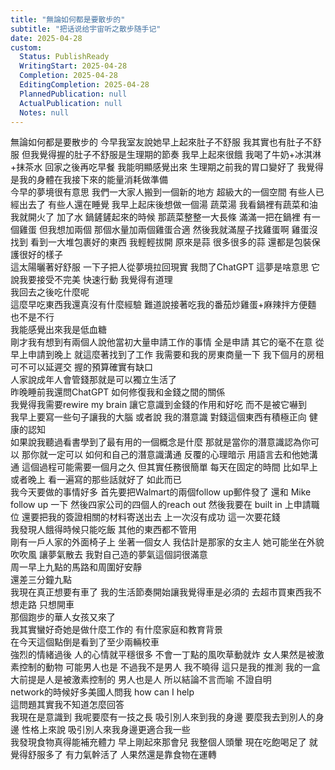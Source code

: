 ```yaml
---  
title: "無論如何都是要散步的"  
subtitle: "把话说给宇宙听之散步随手记"  
date: 2025-04-28  
custom:  
  Status: PublishReady  
  WritingStart: 2025-04-28  
  Completion: 2025-04-28  
  EditingCompletion: 2025-04-28  
  PlannedPublication: null  
  ActualPublication: null  
  Notes: null  
---        
```

無論如何都是要散步的 今早我室友說她早上起來肚子不舒服 我其實也有肚子不舒服 但我覺得握的肚子不舒服是生理期的節奏 我早上起來很餓 我喝了牛奶+冰淇淋+抹茶水 回家之後再吃早餐 我能明顯感覺出來 生理期之前我的胃口變好了 我覺得是我的身體在我接下來的能量消耗做準備          
今早的夢境很有意思 我們一大家人搬到一個新的地方 超級大的一個空間 有些人已經出去了 有些人還在睡覺 我早上起床後想做一個湯 蔬菜湯 我看鍋裡有蔬菜和油 我就開火了 加了水 鍋鏟鏟起來的時候 那蔬菜整整一大長條 滿滿一把在鍋裡 有一個雞蛋 但我想加兩個 那個水量加兩個雞蛋合適 然後我就滿屋子找雞蛋啊 雞蛋沒找到 看到一大堆包裹好的東西 我輕輕拔開 原來是蒜 很多很多的蒜 還都是包裝保護很好的樣子          
這太陽曬著好舒服 一下子把人從夢境拉回現實 我問了ChatGPT 這夢是啥意思 它說我要接受不完美 快速行動 我覺得有道理          
我回去之後吃什麼呢        
這麼早吃東西我還真沒有什麼經驗 難道說接著吃我的番茄炒雞蛋+麻辣拌方便麵 也不是不行        
我能感覺出來我是低血糖          
剛才我有想到有兩個人說他當初大量申請工作的事情 全是申請 其它的毫不在意 從早上申請到晚上 就這麼著找到了工作 我需要和我的房東商量一下 我下個月的房租 可不可以延遲交 握的預算確實有缺口           
人家說成年人會管錢那就是可以獨立生活了        
昨晚睡前我還問ChatGPT 如何修復我和金錢之間的關係        
我覺得我需要rewire my brain 讓它意識到金錢的作用和好吃 而不是被它嚇到          
我早上要寫一些句子讓我的大腦 或者說 我的潛意識 對錢這個東西有積極正向 健康的認知        
如果說我聽過看書學到了最有用的一個概念是什麼 那就是當你的潛意識認為你可以 那你就一定可以 如何和自己的潛意識溝通 反覆的心理暗示 用語言去和他她溝通 這個過程可能需要一個月之久 但其實任務很簡單 每天在固定的時間 比如早上或者晚上 看一遍寫的那些話就好了 如此而已          
我今天要做的事情好多 首先要把Walmart的兩個follow up郵件發了 還和 Mike follow up 一下 然後四家公司的四個人的reach out 然後我要在 built in 上申請職位 還要把我的簽證相關的材料寄送出去 上一次沒有成功 這一次要花錢           
我發現人餓得時候只能吃飯 其他的東西都不管用           
剛有一戶人家的外面椅子上 坐著一個女人 我估計是那家的女主人 她可能坐在外貌吹吹風 讓夢氣散去 我對自己造的夢氣這個詞很滿意           
周一早上九點的馬路和周圍好安靜        
還差三分鐘九點          
我現在真正想要有車了 我的生活節奏開始讓我覺得車是必須的 去超市買東西我不想走路 只想開車          
那個跑步的華人女孩又來了        
我其實蠻好奇她是做什麼工作的 有什麼家庭和教育背景        
在今天這個點倒是看到了至少兩輛校車          
強烈的情緒過後 人的心情就平穩很多 不會一丁點的風吹草動就炸 女人果然是被激素控制的動物 可能男人也是 不過我不是男人 我不曉得 這只是我的推測 我的一盒大前提是人是被激素控制的 男人也是人 所以結論不言而喻 不證自明          
network的時候好多美國人問我 how can I help        
這問題其實我不知道怎麼回答           
我現在是意識到 我呢要麼有一技之長 吸引別人來到我的身邊 要麼我去到別人的身邊 性格上來說 吸引別人來我身邊更適合我一些          
我發現食物真得能補充體力 早上剛起來那會兒 我整個人頭暈 現在吃飽喝足了 就覺得舒服多了 有力氣幹活了 人果然還是靠食物在運轉           
      